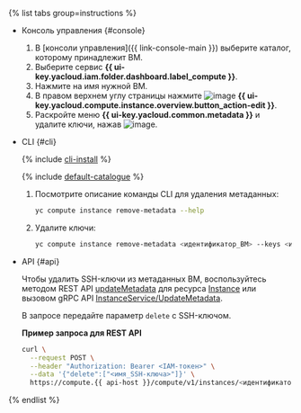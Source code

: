 {% list tabs group=instructions %}

- Консоль управления {#console}

  1. В [консоли управления]({{ link-console-main }}) выберите каталог, которому принадлежит ВМ.
  1. Выберите сервис **{{ ui-key.yacloud.iam.folder.dashboard.label_compute }}**.
  1. Нажмите на имя нужной ВМ.
  1. В правом верхнем углу страницы нажмите ![image](../../_assets/pencil.svg) **{{ ui-key.yacloud.compute.instance.overview.button_action-edit }}**.
  1. Раскройте меню **{{ ui-key.yacloud.common.metadata }}** и удалите ключи, нажав ![image](../../_assets/cross.svg).

- CLI {#cli}

  {% include [cli-install](../cli-install.md) %}

  {% include [default-catalogue](../default-catalogue.md) %}

  1. Посмотрите описание команды CLI для удаления метаданных:

      ```bash
      yc compute instance remove-metadata --help
      ```

  1. Удалите ключи:

      ```bash
      yc compute instance remove-metadata <идентификатор_ВМ> --keys <имя_SSH-ключа>
      ```

- API {#api}

  Чтобы удалить SSH-ключи из метаданных ВМ, воспользуйтесь методом REST API [updateMetadata](../../compute/api-ref/Instance/updateMetadata.md) для ресурса [Instance](../../compute/api-ref/Instance/) или вызовом gRPC API [InstanceService/UpdateMetadata](../../compute/api-ref/grpc/instance_service.md#UpdateMetadata).

  В запросе передайте параметр `delete` с SSH-ключом.

  **Пример запроса для REST API**

  ```bash
  curl \
    --request POST \
    --header "Authorization: Bearer <IAM-токен>" \
    --data '{"delete":["<имя_SSH-ключа>"]}' \
    https://compute.{{ api-host }}/compute/v1/instances/<идентификатор_ВМ>/updateMetadata
  ```

{% endlist %}
